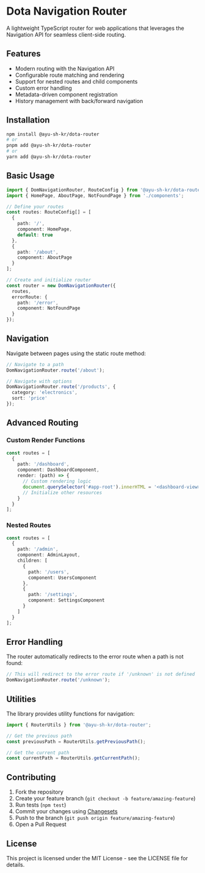 # Dota Navigation Router

A lightweight TypeScript router for web applications that leverages the Navigation API for seamless client-side routing.

## Features

- Modern routing with the Navigation API
- Configurable route matching and rendering
- Support for nested routes and child components
- Custom error handling
- Metadata-driven component registration
- History management with back/forward navigation

## Installation

```bash
npm install @ayu-sh-kr/dota-router
# or
pnpm add @ayu-sh-kr/dota-router
# or
yarn add @ayu-sh-kr/dota-router
```

## Basic Usage

```typescript
import { DomNavigationRouter, RouteConfig } from '@ayu-sh-kr/dota-router';
import { HomePage, AboutPage, NotFoundPage } from './components';

// Define your routes
const routes: RouteConfig[] = [
  { 
    path: '/', 
    component: HomePage,
    default: true
  },
  { 
    path: '/about', 
    component: AboutPage
  }
];

// Create and initialize router
const router = new DomNavigationRouter({
  routes,
  errorRoute: {
    path: '/error',
    component: NotFoundPage
  }
});
```

## Navigation

Navigate between pages using the static route method:

```typescript
// Navigate to a path
DomNavigationRouter.route('/about');

// Navigate with options
DomNavigationRouter.route('/products', {
  category: 'electronics',
  sort: 'price'
});
```

## Advanced Routing

### Custom Render Functions

```typescript
const routes = [
  {
    path: '/dashboard',
    component: DashboardComponent,
    render: (path) => {
      // Custom rendering logic
      document.querySelector('#app-root').innerHTML = '<dashboard-view></dashboard-view>';
      // Initialize other resources
    }
  }
];
```

### Nested Routes

```typescript
const routes = [
  {
    path: '/admin',
    component: AdminLayout,
    children: [
      {
        path: '/users',
        component: UsersComponent
      },
      {
        path: '/settings',
        component: SettingsComponent
      }
    ]
  }
];
```

## Error Handling

The router automatically redirects to the error route when a path is not found:

```typescript
// This will redirect to the error route if '/unknown' is not defined
DomNavigationRouter.route('/unknown');
```

## Utilities

The library provides utility functions for navigation:

```typescript
import { RouterUtils } from '@ayu-sh-kr/dota-router';

// Get the previous path
const previousPath = RouterUtils.getPreviousPath();

// Get the current path
const currentPath = RouterUtils.getCurrentPath();
```

## Contributing

1. Fork the repository
2. Create your feature branch (`git checkout -b feature/amazing-feature`)
3. Run tests (`npm test`)
4. Commit your changes using [Changesets](https://github.com/changesets/changesets)
5. Push to the branch (`git push origin feature/amazing-feature`)
6. Open a Pull Request

## License

This project is licensed under the MIT License - see the LICENSE file for details.
